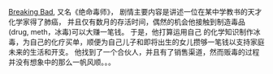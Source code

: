 [Breaking Bad](https://en.wikipedia.org/wiki/Breaking_Bad), 又名《绝命毒师》，
剧情主要内容是讲述一位在某中学教书的天才化学家得了肺癌，
并且仅有数月的存活时间，偶然的机会他接触到制造毒品(drug, meth，冰毒)可以大赚一笔钱。
于是，他打算运用自己
的化学知识制作冰毒，为自己的化疗买单，顺便为自己儿子和即将出生的女儿攒够一笔钱以支持家庭未来的生活和开支。 
他找到了一个合伙人，并且有了销售渠道，然而贩毒的过程并没有想象中的那么一帆风顺。。。